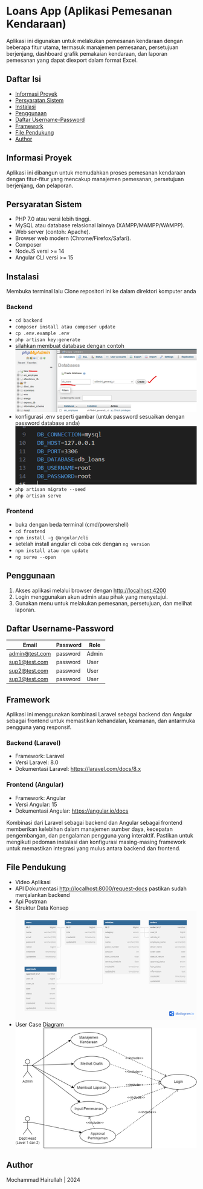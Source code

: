 # Loans App (Aplikasi Pemesanan Kendaraan)

Aplikasi ini digunakan untuk melakukan pemesanan kendaraan dengan beberapa fitur utama, termasuk manajemen pemesanan, persetujuan berjenjang, dashboard grafik pemakaian kendaraan, dan laporan pemesanan yang dapat diexport dalam format Excel.

## Daftar Isi

- [Informasi Proyek](#informasi-proyek)
- [Persyaratan Sistem](#persyaratan-sistem)
- [Instalasi](#instalasi)
- [Penggunaan](#penggunaan)
- [Daftar Username-Password](#daftar-username-password)
- [Framework](#framework)
- [File Pendukung](#file-pendukung)
- [Author](#Author)

## Informasi Proyek

Aplikasi ini dibangun untuk memudahkan proses pemesanan kendaraan dengan fitur-fitur yang mencakup manajemen pemesanan, persetujuan berjenjang, dan pelaporan.

## Persyaratan Sistem

- PHP 7.0 atau versi lebih tinggi.
- MySQL atau database relasional lainnya (XAMPP/MAMPP/WAMPP).
- Web server (contoh: Apache).
- Browser web modern (Chrome/Firefox/Safari).
- Composer
- NodeJS versi  >= 14
- Angular CLI versi >= 15

## Instalasi

Membuka terminal lalu
Clone repositori ini ke dalam direktori komputer anda

### Backend
- `cd backend`
- `composer install atau composer update` 
- `cp .env.example .env`
- `php artisan key:generate`
- silahkan membuat database dengan contoh
  <img src="./additionals/make-database.png">
- konfigurasi .env seperti gambar (untuk password sesuaikan dengan password database anda)
  <img src="./additionals/env-backend.png">
- `php artisan migrate --seed`
- `php artisan serve`

### Frontend
- buka dengan beda terminal (cmd/powershell)
- `cd frontend`
- `npm install -g @angular/cli`
- setelah install angular cli coba cek dengan
  `ng version`
- `npm install atau npm update`
- `ng serve --open`

## Penggunaan

1. Akses aplikasi melalui browser dengan [http://localhost:4200](http://localhost:4200)
2. Login menggunakan akun admin atau pihak yang menyetujui.
3. Gunakan menu untuk melakukan pemesanan, persetujuan, dan melihat laporan.

## Daftar Username-Password

| Email             | Password    | Role   |
| ----------------- | ----------- | ------ |
| admin@test.com    | password    | Admin  |
| sup1@test.com     | password    | User   |
| sup2@test.com     | password    | User   |
| sup3@test.com     | password    | User   |

## Framework

Aplikasi ini menggunakan kombinasi Laravel sebagai backend dan Angular sebagai frontend untuk memastikan kehandalan, keamanan, dan antarmuka pengguna yang responsif.

### Backend (Laravel)
- Framework: Laravel
- Versi Laravel: 8.0
- Dokumentasi Laravel: https://laravel.com/docs/8.x
### Frontend (Angular)
- Framework: Angular
- Versi Angular: 15
- Dokumentasi Angular: https://angular.io/docs

Kombinasi dari Laravel sebagai backend dan Angular sebagai frontend memberikan kelebihan dalam manajemen sumber daya, kecepatan pengembangan, dan pengalaman pengguna yang interaktif. Pastikan untuk mengikuti pedoman instalasi dan konfigurasi masing-masing framework untuk memastikan integrasi yang mulus antara backend dan frontend.

## File Pendukung

- Video Aplikasi
- API Dokumentasi [http://localhost:8000/request-docs](http://localhost:8000/request-docs) pastikan sudah menjalankan backend
- Api Postman
- Struktur Data Konsep 
  <img src="./additionals/pdm.png">
- User Case Diagram
  <img src="./additionals/ucd.png">
  

## Author

Mochammad Hairullah | 2024
